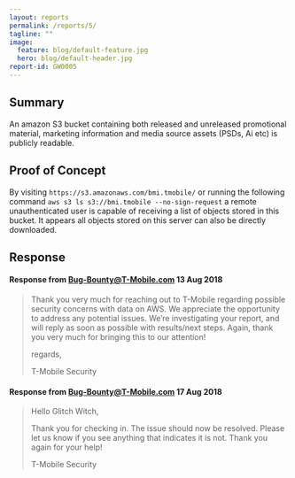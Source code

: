 ```yaml
---
layout: reports
permalink: /reports/5/
tagline: ""
image:
  feature: blog/default-feature.jpg
  hero: blog/default-header.jpg
report-id: GW0005
---
```


## Summary
An amazon S3 bucket containing both released and unreleased promotional material, marketing information and media source assets (PSDs, Ai etc) is publicly readable.


## Proof of Concept
By visiting `https://s3.amazonaws.com/bmi.tmobile/` or running the following command `aws s3 ls s3://bmi.tmobile --no-sign-request` a remote unauthenticated user is capable of receiving a list of objects stored in this bucket. It appears all objects stored on this server can also be directly downloaded.


## Response

#### Response from Bug-Bounty@T-Mobile.com 13 Aug 2018
> Thank you very much for reaching out to T-Mobile regarding possible security concerns with data on AWS.  We appreciate the opportunity to address any potential issues.  We’re investigating your report, and will reply as soon as possible with results/next steps.  Again, thank you very much for bringing this to our attention!
>
>
>regards,
>
>T-Mobile Security

#### Response from Bug-Bounty@T-Mobile.com 17 Aug 2018
> Hello Glitch Witch,
>
>Thank you for checking in.  The issue should now be resolved.  Please let us know if you see anything that indicates it is not.  Thank you again for your help!
>
>T-Mobile Security
